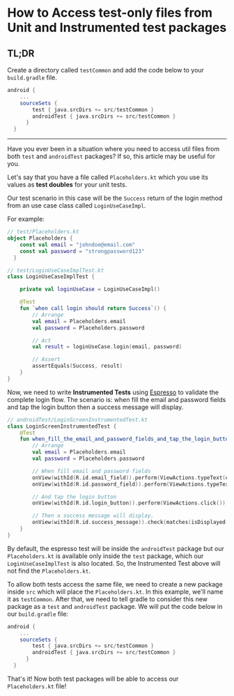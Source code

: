 # How to Access test-only files from Unit and Instrumented test packages

## TL;DR

Create a directory called `testCommon` and add the code below to your `build.gradle` file.

```groovy
android {
    ...
    sourceSets {
        test { java.srcDirs += src/testCommon }
        androidTest { java.srcDirs += src/testCommon }
      }
  }
```

--- 

Have you ever been in a situation where you need to access util files from both `test`
and `androidTest` packages? If so, this article may be useful for you.

Let's say that you have a file called `Placeholders.kt` which you use its values
as **test doubles** for your unit tests. 

Our test scenario in this case will be the `Success` return of the login method from an 
use case class called `LoginUseCaseImpl`.

For example:

```kotlin
// test/Placeholders.kt
object Placeholders {
    const val email = "johndoe@email.com"
    const val password = "strongpassword123"
  }

// test/LoginUseCaseImplTest.kt
class LoginUseCaseImplTest {

    private val loginUseCase = LoginUseCaseImpl()

    @Test
    fun `when call login should return Success`() {
        // Arrange
        val email = Placeholders.email
        val password = Placeholders.password

        // Act
        val result = loginUseCase.login(email, password)

        // Assert
        assertEquals(Success, result)
    }
}
```

Now, we need to write **Instrumented Tests** using [Espresso](https://developer.android.com/training/testing/espresso/)
to validate the complete login flow. The scenario is: when fill the email and password fields and tap the login button 
then a success message will display.

```kotlin
// androidTest/LoginScreenInstrumentedTest.kt 
class LoginScreenInstrumentedTest {
    @Test
    fun when_fill_the_email_and_password_fields_and_tap_the_login_button_then_a_success_message_will_display() {
        // Arrange
        val email = Placeholders.email
        val password = Placeholders.password

        // When fill email and password fields
        onView(withId(R.id.email_field)).perform(ViewActions.typeText(email))
        onView(withId(R.id.password_field)).perform(ViewActions.typeText(password))

        // And tap the login button
        onView(withId(R.id.login_button)).perform(ViewActions.click())

        // Then a success message will display.
        onView(withId(R.id.success_message)).check(matches(isDisplayed()))
    }
}
```

By default, the espresso test will be inside the `androidTest` package but our `Placeholders.kt` 
is available only inside the `test` package, which our `LoginUseCaseImplTest` is also located.
So, the Instrumented Test above will not find the `Placeholders.kt`.

To allow both tests access the same file, we need to create a new package inside `src` which will place the `Placeholders.kt`.
In this example, we'll name it as `testCommon`. After that, we need to tell gradle to consider this new package
as a `test` and `androidTest` package. We will put the code below in our `build.gradle` file:

```groovy
android {
    ...
    sourceSets {
        test { java.srcDirs += src/testCommon }
        androidTest { java.srcDirs += src/testCommon }
      }
  }
```

That's it! Now both test packages will be able to access our `Placeholders.kt` file!
